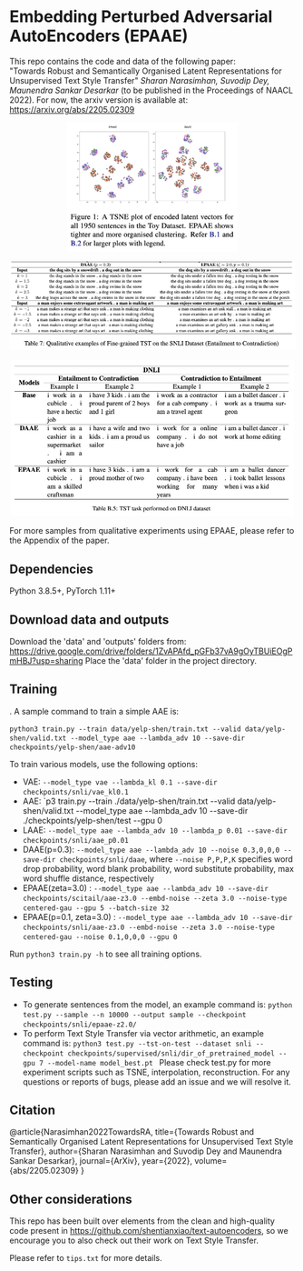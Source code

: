 # Embedding Perturbed Adversarial AutoEncoders (EPAAE)
This repo contains the code and data of the following paper:  
"Towards Robust and Semantically Organised Latent Representations for
Unsupervised Text Style Transfer" 
*Sharan Narasimhan, Suvodip Dey, Maunendra Sankar Desarkar*
(to be published in the Proceedings of NAACL 2022).
For now, the arxiv version is available at: https://arxiv.org/abs/2205.02309


<p align="center"><img width=300 src="media/toy2.png"></p>
<!-- <p align="center"><img width=400 src="media/clustering.png"></p> -->
<p align="center"><img width=700 src="media/snli.png"></p>
<p align="center"><img width=500 src="media/dnli.png"></p>

For more samples from qualitative experiments using EPAAE, please refer to the Appendix of the paper.

<!-- ## Video
[![overview](https://img.youtube.com/vi/ioFQ8l-Fl7c/0.jpg)](https://www.youtube.com/watch?v=ioFQ8l-Fl7c) -->

## Dependencies
Python 3.8.5+, PyTorch 1.11+

## Download data and outputs
Download the 'data' and 'outputs' folders from: https://drive.google.com/drive/folders/1ZvAPAfd_pGFb37vA9gOyTBUiEOgPmHBJ?usp=sharing
Place the 'data' folder in the project directory.

## Training
.
A sample command to train a simple AAE is:
```
python3 train.py --train data/yelp-shen/train.txt --valid data/yelp-shen/valid.txt --model_type aae --lambda_adv 10 --save-dir checkpoints/yelp-shen/aae-adv10
```
To train various models, use the following options:
- VAE: `--model_type vae --lambda_kl 0.1 --save-dir checkpoints/snli/vae_kl0.1`
- AAE: `p3 train.py --train ./data/yelp-shen/train.txt --valid data/yelp-shen/valid.txt  --model_type aae --lambda_adv 10 --save-dir ./checkpoints/yelp-shen/test --gpu 0
- LAAE: `--model_type aae --lambda_adv 10 --lambda_p 0.01 --save-dir checkpoints/snli/aae_p0.01`
- DAAE(p=0.3): `--model_type aae --lambda_adv 10 --noise 0.3,0,0,0 --save-dir checkpoints/snli/daae`, where `--noise P,P,P,K` specifies word drop probability, word blank probability, word substitute probability, max word shuffle distance, respectively
- EPAAE(zeta=3.0) : `--model_type aae --lambda_adv 10 --save-dir checkpoints/scitail/aae-z3.0 --embd-noise --zeta 3.0 --noise-type centered-gau --gpu 5 --batch-size 32`
- EPAAE(p=0.1, zeta=3.0) : `--model_type aae --lambda_adv 10 --save-dir checkpoints/snli/aae-z3.0 --embd-noise --zeta 3.0 --noise-type centered-gau --noise 0.1,0,0,0 --gpu 0`

Run `python3 train.py -h` to see all training options.

## Testing
- To generate sentences from the model, an example command is:
`
python test.py --sample --n 10000 --output sample --checkpoint checkpoints/snli/epaae-z2.0/
`
- To perform Text Style Transfer via vector arithmetic, an example command is:
`python3 test.py --tst-on-test --dataset snli --checkpoint checkpoints/supervised/snli/dir_of_pretrained_model --gpu 7 --model-name model_best.pt
`
Please check test.py for more experiment scripts such as TSNE, interpolation, reconstruction. For any questions or reports of bugs, please add an issue and we will resolve it.

## Citation
@article{Narasimhan2022TowardsRA,
  title={Towards Robust and Semantically Organised Latent Representations for Unsupervised Text Style Transfer},
  author={Sharan Narasimhan and Suvodip Dey and Maunendra Sankar Desarkar},
  journal={ArXiv},
  year={2022},
  volume={abs/2205.02309}
}

## Other considerations
This repo has been built over elements from the clean and high-quality code present in https://github.com/shentianxiao/text-autoencoders, so we encourage you to also check out their work on Text Style Transfer.

Please refer to `tips.txt` for more details.

